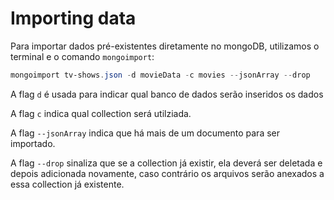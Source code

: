 # Importing data

Para importar dados pré-existentes diretamente no mongoDB, utilizamos o terminal e o comando `mongoimport`:

```PowerShell
mongoimport tv-shows.json -d movieData -c movies --jsonArray --drop
```

A flag `d` é usada para indicar qual banco de dados serão inseridos os dados

A flag `c` indica qual collection será utilziada. 

A flag `--jsonArray` indica que há mais de um documento para ser importado. 

A flag `--drop` sinaliza que se a collection já existir, ela deverá ser deletada e depois adicionada novamente, caso contrário os arquivos serão anexados a essa collection já existente. 